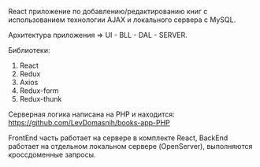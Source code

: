 React приложение по добавлению/редактированию книг с использованием технологии AJAX и локального сервера с MySQL.

Архитектура приложения => UI - BLL - DAL - SERVER.

Библиотеки: 
1) React
2) Redux
3) Axios
4) Redux-form
5) Redux-thunk

Cерверная логика написана на PHP и находится: https://github.com/LevDomasnih/books-app-PHP

FrontEnd часть работает на сервере в комплекте React, BackEnd работает на отдельном локальном сервере (OpenServer), выполняются кроссдоменные запросы. 
